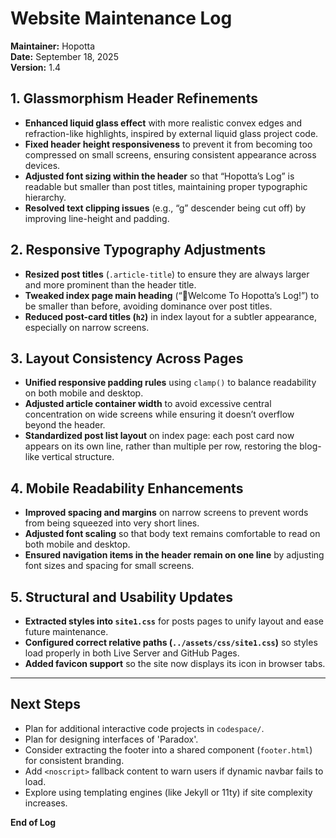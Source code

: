 # Website Maintenance Log  
**Maintainer:** Hopotta  
**Date:** September 18, 2025  
**Version:** 1.4  

## 1. Glassmorphism Header Refinements  
- **Enhanced liquid glass effect** with more realistic convex edges and refraction-like highlights, inspired by external liquid glass project code.  
- **Fixed header height responsiveness** to prevent it from becoming too compressed on small screens, ensuring consistent appearance across devices.  
- **Adjusted font sizing within the header** so that “Hopotta’s Log” is readable but smaller than post titles, maintaining proper typographic hierarchy.  
- **Resolved text clipping issues** (e.g., “g” descender being cut off) by improving line-height and padding.  

## 2. Responsive Typography Adjustments  
- **Resized post titles** (`.article-title`) to ensure they are always larger and more prominent than the header title.  
- **Tweaked index page main heading** (“👋Welcome To Hopotta’s Log!”) to be smaller than before, avoiding dominance over post titles.  
- **Reduced post-card titles (`h2`)** in index layout for a subtler appearance, especially on narrow screens.  

## 3. Layout Consistency Across Pages  
- **Unified responsive padding rules** using `clamp()` to balance readability on both mobile and desktop.  
- **Adjusted article container width** to avoid excessive central concentration on wide screens while ensuring it doesn’t overflow beyond the header.  
- **Standardized post list layout** on index page: each post card now appears on its own line, rather than multiple per row, restoring the blog-like vertical structure.  

## 4. Mobile Readability Enhancements  
- **Improved spacing and margins** on narrow screens to prevent words from being squeezed into very short lines.  
- **Adjusted font scaling** so that body text remains comfortable to read on both mobile and desktop.  
- **Ensured navigation items in the header remain on one line** by adjusting font sizes and spacing for small screens.  

## 5. Structural and Usability Updates  
- **Extracted styles into `site1.css`** for posts pages to unify layout and ease future maintenance.  
- **Configured correct relative paths (`../assets/css/site1.css`)** so styles load properly in both Live Server and GitHub Pages.  
- **Added favicon support** so the site now displays its icon in browser tabs.  

---

## Next Steps   
- Plan for additional interactive code projects in `codespace/`.  
- Plan for designing interfaces of 'Paradox'.  
- Consider extracting the footer into a shared component (`footer.html`) for consistent branding.  
- Add `<noscript>` fallback content to warn users if dynamic navbar fails to load.  
- Explore using templating engines (like Jekyll or 11ty) if site complexity increases.  

**End of Log**
